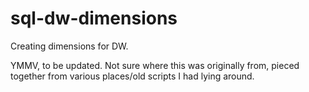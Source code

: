 # sql-dw-dimensions
Creating dimensions for DW.

YMMV, to be updated. Not sure where this was originally from, pieced together from various places/old scripts I had lying around.
